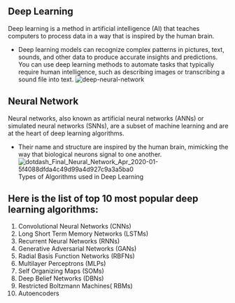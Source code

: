 ## Deep Learning
Deep learning is a method in artificial intelligence (AI) that teaches computers to process data in a way that is inspired by the human brain. 
 - Deep learning models can recognize complex patterns in pictures, text, sounds, and other data to produce accurate insights and predictions. You can use deep learning methods to automate tasks that typically require human intelligence, such as describing images or transcribing a sound file into text. 
![deep-neural-network](https://github.com/ThisIs-Developer/Python/assets/109382325/a5deb7a9-c230-4679-99a5-028a0dee827d)
## Neural Network
Neural networks, also known as artificial neural networks (ANNs) or simulated neural networks (SNNs), are a subset of machine learning and are at the heart of deep learning algorithms. 
 - Their name and structure are inspired by the human brain, mimicking the way that biological neurons signal to one another.
![dotdash_Final_Neural_Network_Apr_2020-01-5f4088dfda4c49d99a4d927c9a3a5ba0](https://github.com/ThisIs-Developer/Python/assets/109382325/3c787a94-38f6-49dd-b00f-baf27e09ef33)
Types of Algorithms used in Deep Learning
## Here is the list of top 10 most popular deep learning algorithms:
1. Convolutional Neural Networks (CNNs)
2. Long Short Term Memory Networks (LSTMs)
3. Recurrent Neural Networks (RNNs)
4. Generative Adversarial Networks (GANs)
5. Radial Basis Function Networks (RBFNs)
6. Multilayer Perceptrons (MLPs)
7. Self Organizing Maps (SOMs)
8. Deep Belief Networks (DBNs)
9. Restricted Boltzmann Machines( RBMs)
10. Autoencoders
